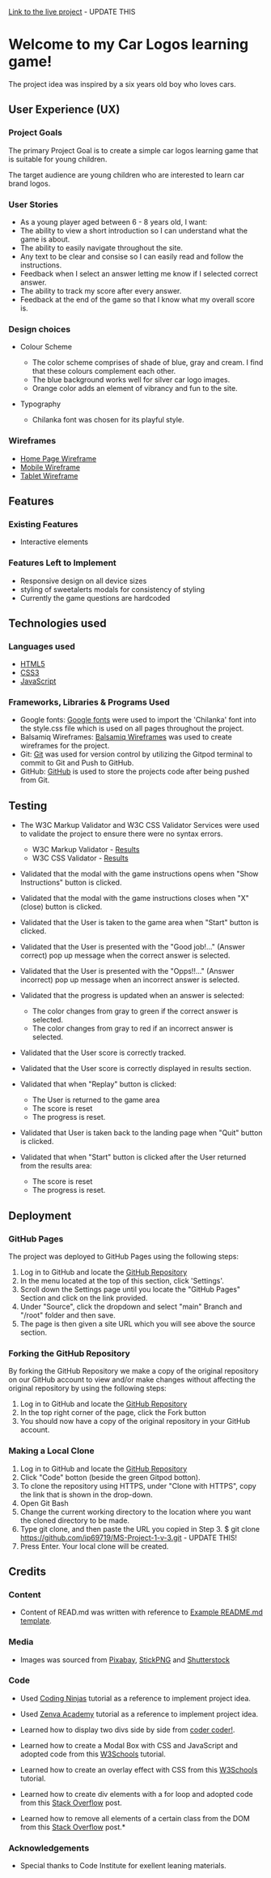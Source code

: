 [Link to the live project](https://ip69719.github.io/MS2/) - UPDATE THIS

# Welcome to my Car Logos learning game!
The project idea was inspired by a six years old boy who loves cars.



## User Experience (UX)

### Project Goals
The primary Project Goal is to create a simple car logos learning game that is suitable for young children.

The target audience are young children who are interested to learn car brand logos.


### User Stories

* As a young player aged between 6 - 8 years old, I want:
* The ability to view a short introduction so I can understand what the game is about.
* The ability to easily navigate throughout the site.
* Any text to be clear and consise so I can easily read and follow the instructions. 
* Feedback when I select an answer letting me know if I selected correct answer.
* The ability to track my score after every answer.
* Feedback at the end of the game so that I know what my overall score is.



### Design choices

* Colour Scheme
  * The color scheme comprises of shade of blue, gray and cream. I find that these colours complement each other.
  * The blue background works well for silver car logo images.
  * Orange color adds an element of vibrancy and fun to the site.


* Typography
  * Chilanka font was chosen for its playful style.



### Wireframes

* [Home Page Wireframe](https://github.com/ip69719/MS2/blob/main/wireframes/MS2%20Wireframe%20Desktop.pdf)
* [Mobile Wireframe ](https://github.com/ip69719/MS2/blob/main/wireframes/MS2%20Wireframe%20Phone.pdf)
* [Tablet Wireframe ](https://github.com/ip69719/MS2/blob/main/wireframes/MS2%20Wireframe%20Tablet.pdf)

## Features

### Existing Features
  * Interactive elements

### Features Left to Implement
  * Responsive design on all device sizes
  * styling of sweetalerts modals for consistency of styling
  * Currently the game questions are  hardcoded 



## Technologies used


### Languages used

* [HTML5](https://en.wikipedia.org/wiki/HTML5)
* [CSS3](https://en.wikipedia.org/wiki/CSS)
* [JavaScript](https://en.wikipedia.org/wiki/JavaScript)

### Frameworks, Libraries & Programs Used

* Google fonts:
  [Google fonts](https://fonts.google.com/) were used to import the 'Chilanka' font into the style.css file which is used on all pages throughout the project.
* Balsamiq Wireframes:
  [Balsamiq Wireframes](https://balsamiq.com/) was used to create wireframes for the project.
* Git:
  [Git](https://git-scm.com/) was used for version control by utilizing the Gitpod terminal to commit to Git and Push to GitHub.
* GitHub:
  [GitHub](https://github.com/) is used to store the projects code after being pushed from Git.



## Testing

  * The W3C Markup Validator and W3C CSS Validator Services were used to validate the project to ensure there were no syntax errors.
    * W3C Markup Validator - [Results](https://github.com/ip69719/MS2/blob/main/testing/W3C%20Markup%20Validator.pdf)
    * W3C CSS Validator - [Results](https://github.com/ip69719/MS2/blob/main/testing/W3C%20CSS%20Validator.pdf)

  * Validated that the modal with the game instructions opens when "Show Instructions" button is clicked.
  * Validated that the modal with the game instructions closes when "X" (close) button is clicked.
  * Validated that the User is taken to the game area when "Start" button is clicked.
  * Validated that the User is presented with the "Good job!..." (Answer correct) pop up message when the correct answer is selected.
  * Validated that the User is presented with the "Opps!!..." (Answer incorrect) pop up message when an incorrect answer is selected.
  * Validated that the progress is updated when an answer is selected:
      * The color changes from gray to green if the correct answer is selected.
      * The color changes from gray to red if an incorrect answer is selected.
  * Validated that the User score is correctly tracked.
  * Validated that the User score is correctly displayed in results section.
  * Validated that when "Replay" button is clicked:
      * The User is returned to the game area
      * The score is reset
      * The progress is reset.
  * Validated that User is taken back to the landing page when "Quit" button is clicked.
  * Validated that when "Start" button is clicked after the User returned from the results area:
      * The score is reset
      * The progress is reset.



## Deployment

### GitHub Pages

The project was deployed to GitHub Pages using the following steps:

1. Log in to GitHub and locate the [GitHub Repository](https://github.com/ip69719/project-two)
1. In the menu located at the top of this section, click 'Settings'.
1. Scroll down the Settings page until you locate the "GitHub Pages" Section and click on the link provided.
1. Under "Source", click the dropdown and select "main" Branch and "/root" folder and then save.
1. The page is then given a site URL which you will see above the source section.


### Forking the GitHub Repository

By forking the GitHub Repository we make a copy of the original repository on our GitHub account to view and/or make changes without affecting the original repository by using the following steps:

1. Log in to GitHub and locate the [GitHub Repository](https://github.com/ip69719/project-two)
1. In the top right corner of the page, click the Fork button 
1. You should now have a copy of the original repository in your GitHub account.

### Making a Local Clone

1. Log in to GitHub and locate the [GitHub Repository](https://github.com/ip69719/project-two)
1. Click "Code" botton (beside the green Gitpod botton).
1. To clone the repository using HTTPS, under "Clone with HTTPS", copy the link that is shown in the drop-down.
1. Open Git Bash
1. Change the current working directory to the location where you want the cloned directory to be made.
1. Type git clone, and then paste the URL you copied in Step 3.
$ git clone https://github.com/ip69719/MS-Project-1-v-3.git - UPDATE THIS!
1. Press Enter. Your local clone will be created.

## Credits

### Content

* Content of READ.md was written with reference to [Example README.md template](https://github.com/Code-Institute-Solutions/SampleREADME).

### Media

* Images was sourced from [Pixabay](https://pixabay.com/), [StickPNG](https://www.stickpng.com/) and [Shutterstock](https://www.shutterstock.com/home)

### Code

* Used [Coding Ninjas](https://www.codingninjas.com/blog/2020/11/03/how-to-create-a-quiz-in-javascript/?amp=1) tutorial as a reference to implement project idea.

* Used [Zenva Academy](https://academy.zenva.com/product/javascript-mini-projects-language-learning-game/) tutorial as a reference to implement project idea.

* Learned how to display two divs side by side from [coder coder!](https://coder-coder.com/display-divs-side-by-side/).

* Learned how to create a Modal Box with CSS and JavaScript and adopted code from this [W3Schools](https://www.w3schools.com/howto/howto_css_modals.asp) tutorial.

* Learned how to create an overlay effect with CSS from this [W3Schools](https://www.w3schools.com/howto/howto_css_overlay.asp) tutorial.

* Learned how to create div elements with a for loop and adopted code from this [Stack Overflow](https://stackoverflow.com/questions/42010723/creating-div-element-with-a-for-loop) post.

* Learned how to remove all elements of a certain class from the DOM from this [Stack Overflow](https://stackoverflow.com/questions/10842471/how-to-remove-all-elements-of-a-certain-class-from-the-dom) post.*

### Acknowledgements

* Special thanks to Code Institute for exellent leaning materials.